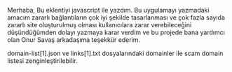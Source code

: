 Merhaba, Bu eklentiyi javascript ile yazdım. Bu uygulamayı yazmadaki amacım zararlı bağlantıların çok iyi şekilde tasarlanması ve çok fazla sayıda zararlı site oluşturulmuş olması kullanıcılara zarar verebileceğini düşündüğümden dolayı yazmaya karar verdim ve bu projede bana yardımcı olan Onur Savaş arkadaşıma teşekkür ederim.

domain-list[1].json ve links[1].txt dosyalarındaki domainler ile scam domain listesi zenginleştirilebilir.
